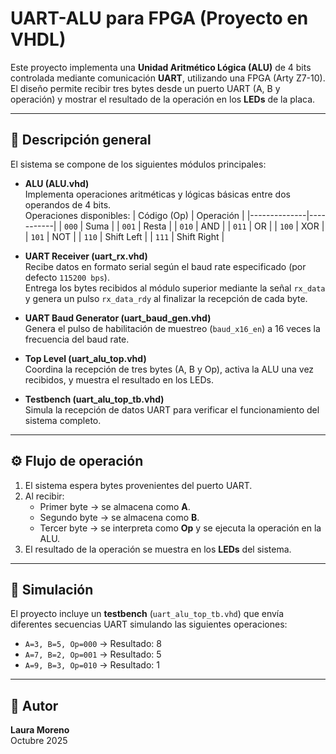 # UART-ALU para FPGA (Proyecto en VHDL)

Este proyecto implementa una **Unidad Aritmético Lógica (ALU)** de 4 bits controlada mediante comunicación **UART**, utilizando una FPGA (Arty Z7-10).  
El diseño permite recibir tres bytes desde un puerto UART (A, B y operación) y mostrar el resultado de la operación en los **LEDs** de la placa.

---

## 🧩 Descripción general

El sistema se compone de los siguientes módulos principales:

- **ALU (ALU.vhd)**  
  Implementa operaciones aritméticas y lógicas básicas entre dos operandos de 4 bits.  
  Operaciones disponibles:
  | Código (Op) | Operación |
  |--------------|-----------|
  | `000` | Suma |
  | `001` | Resta |
  | `010` | AND |
  | `011` | OR |
  | `100` | XOR |
  | `101` | NOT |
  | `110` | Shift Left |
  | `111` | Shift Right |

- **UART Receiver (uart_rx.vhd)**  
  Recibe datos en formato serial según el baud rate especificado (por defecto `115200 bps`).  
  Entrega los bytes recibidos al módulo superior mediante la señal `rx_data` y genera un pulso `rx_data_rdy` al finalizar la recepción de cada byte.

- **UART Baud Generator (uart_baud_gen.vhd)**  
  Genera el pulso de habilitación de muestreo (`baud_x16_en`) a 16 veces la frecuencia del baud rate.

- **Top Level (uart_alu_top.vhd)**  
  Coordina la recepción de tres bytes (A, B y Op), activa la ALU una vez recibidos, y muestra el resultado en los LEDs.

- **Testbench (uart_alu_top_tb.vhd)**  
  Simula la recepción de datos UART para verificar el funcionamiento del sistema completo.

---

## ⚙️ Flujo de operación

1. El sistema espera bytes provenientes del puerto UART.  
2. Al recibir:
   - Primer byte → se almacena como **A**.  
   - Segundo byte → se almacena como **B**.  
   - Tercer byte → se interpreta como **Op** y se ejecuta la operación en la ALU.  
3. El resultado de la operación se muestra en los **LEDs** del sistema.

---

## 🧪 Simulación

El proyecto incluye un **testbench** (`uart_alu_top_tb.vhd`) que envía diferentes secuencias UART simulando las siguientes operaciones:

- `A=3, B=5, Op=000` → Resultado: 8  
- `A=7, B=2, Op=001` → Resultado: 5  
- `A=9, B=3, Op=010` → Resultado: 1  

---


## 🧠 Autor

**Laura Moreno**   
Octubre 2025

